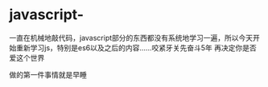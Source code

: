 # javascript-
一直在机械地敲代码，javascript部分的东西都没有系统地学习一遍，所以今天开始重新学习js，特别是es6以及之后的内容......咬紧牙关先奋斗5年 再决定你是否爱这个世界

做的第一件事情就是早睡
